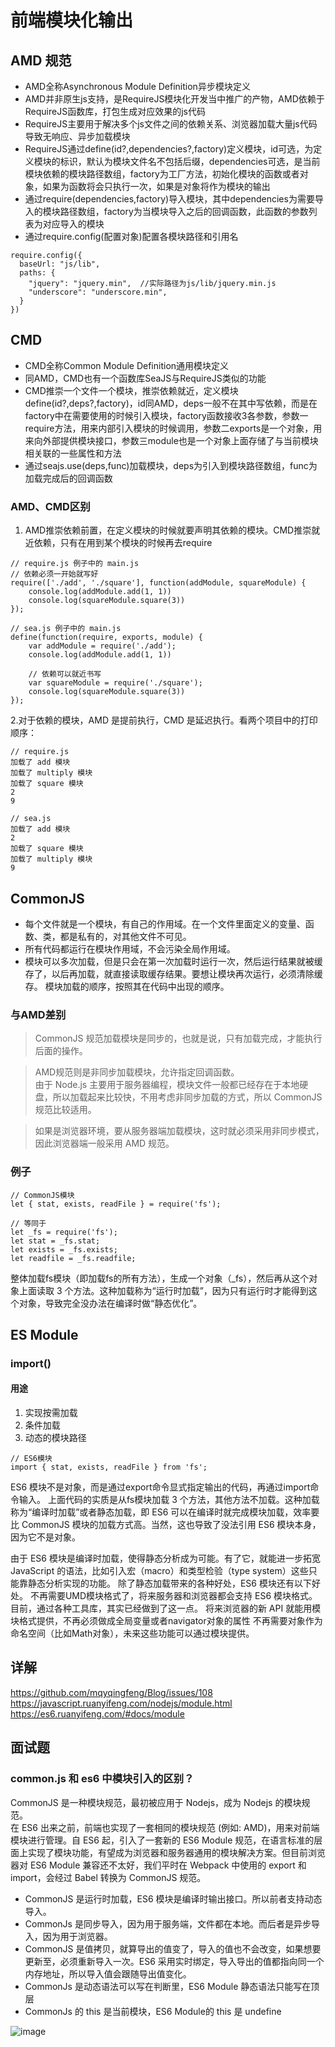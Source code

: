 # 前端模块化输出

## AMD 规范
- AMD全称Asynchronous Module Definition异步模块定义
- AMD并非原生js支持，是RequireJS模块化开发当中推广的产物，AMD依赖于RequireJS函数库，打包生成对应效果的js代码
- RequireJS主要用于解决多个js文件之间的依赖关系、浏览器加载大量js代码导致无响应、异步加载模块
- RequireJS通过define(id?,dependencies?,factory)定义模块，id可选，为定义模块的标识，默认为模块文件名不包括后缀，dependencies可选，是当前模块依赖的模块路径数组，factory为工厂方法，初始化模块的函数或者对象，如果为函数将会只执行一次，如果是对象将作为模块的输出
- 通过require(dependencies,factory)导入模块，其中dependencies为需要导入的模块路径数组，factory为当模块导入之后的回调函数，此函数的参数列表为对应导入的模块
- 通过require.config(配置对象)配置各模块路径和引用名
```
require.config({
  baseUrl: "js/lib",
  paths: {
    "jquery": "jquery.min",  //实际路径为js/lib/jquery.min.js
    "underscore": "underscore.min",
  }
})
```


## CMD
- CMD全称Common Module Definition通用模块定义
- 同AMD，CMD也有一个函数库SeaJS与RequireJS类似的功能
- CMD推崇一个文件一个模块，推崇依赖就近，定义模块define(id?,deps?,factory)，id同AMD，deps一般不在其中写依赖，而是在factory中在需要使用的时候引入模块，factory函数接收3各参数，参数一require方法，用来内部引入模块的时候调用，参数二exports是一个对象，用来向外部提供模块接口，参数三module也是一个对象上面存储了与当前模块相关联的一些属性和方法
- 通过seajs.use(deps,func)加载模块，deps为引入到模块路径数组，func为加载完成后的回调函数

### AMD、CMD区别
1. AMD推崇依赖前置，在定义模块的时候就要声明其依赖的模块。CMD推崇就近依赖，只有在用到某个模块的时候再去require

```
// require.js 例子中的 main.js
// 依赖必须一开始就写好
require(['./add', './square'], function(addModule, squareModule) {
    console.log(addModule.add(1, 1))
    console.log(squareModule.square(3))
});
```

```
// sea.js 例子中的 main.js
define(function(require, exports, module) {
    var addModule = require('./add');
    console.log(addModule.add(1, 1))

    // 依赖可以就近书写
    var squareModule = require('./square');
    console.log(squareModule.square(3))
});
```
2.对于依赖的模块，AMD 是提前执行，CMD 是延迟执行。看两个项目中的打印顺序：
```
// require.js
加载了 add 模块
加载了 multiply 模块
加载了 square 模块
2
9
```
```
// sea.js
加载了 add 模块
2
加载了 square 模块
加载了 multiply 模块
9
```


## CommonJS
- 每个文件就是一个模块，有自己的作用域。在一个文件里面定义的变量、函数、类，都是私有的，对其他文件不可见。
- 所有代码都运行在模块作用域，不会污染全局作用域。
- 模块可以多次加载，但是只会在第一次加载时运行一次，然后运行结果就被缓存了，以后再加载，就直接读取缓存结果。要想让模块再次运行，必须清除缓存。
模块加载的顺序，按照其在代码中出现的顺序。

### 与AMD差别
>  CommonJS 规范加载模块是同步的，也就是说，只有加载完成，才能执行后面的操作。

>  AMD规范则是非同步加载模块，允许指定回调函数。  
>  由于 Node.js 主要用于服务器编程，模块文件一般都已经存在于本地硬盘，所以加载起来比较快，不用考虑非同步加载的方式，所以 CommonJS 规范比较适用。  

>  如果是浏览器环境，要从服务器端加载模块，这时就必须采用非同步模式，因此浏览器端一般采用 AMD 规范。  

### 例子
```
// CommonJS模块
let { stat, exists, readFile } = require('fs');

// 等同于
let _fs = require('fs');
let stat = _fs.stat;
let exists = _fs.exists;
let readfile = _fs.readfile;
```
整体加载fs模块（即加载fs的所有方法），生成一个对象（_fs），然后再从这个对象上面读取 3 个方法。这种加载称为“运行时加载”，因为只有运行时才能得到这个对象，导致完全没办法在编译时做“静态优化”。


## ES Module

### import() 

#### 用途
1. 实现按需加载
2. 条件加载
3. 动态的模块路径

```
// ES6模块
import { stat, exists, readFile } from 'fs';
```
ES6 模块不是对象，而是通过export命令显式指定输出的代码，再通过import命令输入。
上面代码的实质是从fs模块加载 3 个方法，其他方法不加载。这种加载称为“编译时加载”或者静态加载，即 ES6 可以在编译时就完成模块加载，效率要比 CommonJS 模块的加载方式高。当然，这也导致了没法引用 ES6 模块本身，因为它不是对象。

由于 ES6 模块是编译时加载，使得静态分析成为可能。有了它，就能进一步拓宽 JavaScript 的语法，比如引入宏（macro）和类型检验（type system）这些只能靠静态分析实现的功能。
除了静态加载带来的各种好处，ES6 模块还有以下好处。
不再需要UMD模块格式了，将来服务器和浏览器都会支持 ES6 模块格式。目前，通过各种工具库，其实已经做到了这一点。
将来浏览器的新 API 就能用模块格式提供，不再必须做成全局变量或者navigator对象的属性
不再需要对象作为命名空间（比如Math对象），未来这些功能可以通过模块提供。

## 详解
https://github.com/mqyqingfeng/Blog/issues/108
https://javascript.ruanyifeng.com/nodejs/module.html
https://es6.ruanyifeng.com/#docs/module

## 面试题
### common.js 和 es6 中模块引入的区别？
CommonJS 是一种模块规范，最初被应用于 Nodejs，成为 Nodejs 的模块规范。  
在 ES6 出来之前，前端也实现了一套相同的模块规范 (例如: AMD)，用来对前端模块进行管理。自 ES6 起，引入了一套新的 ES6 Module 规范，在语言标准的层面上实现了模块功能，有望成为浏览器和服务器通用的模块解决方案。但目前浏览器对 ES6 Module 兼容还不太好，我们平时在 Webpack 中使用的 export 和 import，会经过 Babel 转换为 CommonJS 规范。

- CommonJS 是运行时加载，ES6 模块是编译时输出接口。所以前者支持动态导入。
- CommonJs 是同步导入，因为用于服务端，文件都在本地。而后者是异步导入，因为用于浏览器。
- CommonJS 是值拷贝，就算导出的值变了，导入的值也不会改变，如果想要更新至，必须重新导入一次。ES6 采用实时绑定，导入导出的值都指向同一个内存地址，所以导入值会跟随导出值变化。
- CommonJs 是动态语法可以写在判断里，ES6 Module 静态语法只能写在顶层
- CommonJs 的 this 是当前模块，ES6 Module的 this 是 undefine

![image](https://mmbiz.qpic.cn/mmbiz/vO7l6lQ0BwqmG300mRMj1zE3n6ZFHk05bLbUMkqUBmllBL9tgmKWVLq13IZrs2BNg3yxlWw43Bvrd0rjBr3olg/640?wx_fmt=other&tp=webp&wxfrom=5&wx_lazy=1&wx_co=1)